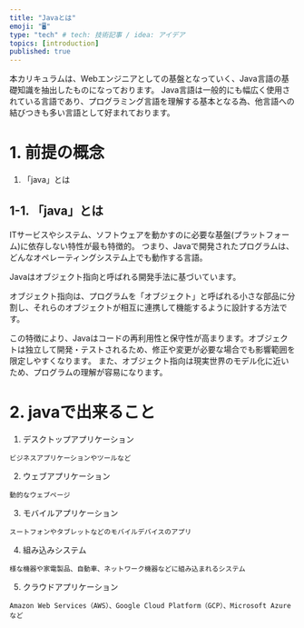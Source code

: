```yaml
---
title: "Javaとは"
emoji: "🖥"
type: "tech" # tech: 技術記事 / idea: アイデア
topics: [introduction]
published: true
---
```

本カリキュラムは、Webエンジニアとしての基盤となっていく、Java言語の基礎知識を抽出したものになっております。
Java言語は一般的にも幅広く使用されている言語であり、プログラミング言語を理解する基本となる為、他言語への結びつきも多い言語として好まれております。

# 1. 前提の概念
  1. 「java」とは

## 1-1. 「java」とは
ITサービスやシステム、ソフトウェアを動かすのに必要な基盤(プラットフォーム)に依存しない特性が最も特徴的。
つまり、Javaで開発されたプログラムは、どんなオペレーティングシステム上でも動作する言語。

Javaはオブジェクト指向と呼ばれる開発手法に基づいています。

オブジェクト指向は、プログラムを「オブジェクト」と呼ばれる小さな部品に分割し、それらのオブジェクトが相互に連携して機能するように設計する方法です。

この特徴により、Javaはコードの再利用性と保守性が高まります。オブジェクトは独立して開発・テストされるため、修正や変更が必要な場合でも影響範囲を限定しやすくなります。
また、オブジェクト指向は現実世界のモデル化に近いため、プログラムの理解が容易になります。

# 2. javaで出来ること
  1. デスクトップアプリケーション

    ビジネスアプリケーションやツールなど

  2. ウェブアプリケーション

    動的なウェブページ

  3. モバイルアプリケーション

    スートフォンやタブレットなどのモバイルデバイスのアプリ

  4. 組み込みシステム

    様な機器や家電製品、自動車、ネットワーク機器などに組み込まれるシステム

  5. クラウドアプリケーション

    Amazon Web Services（AWS）、Google Cloud Platform（GCP）、Microsoft Azureなど